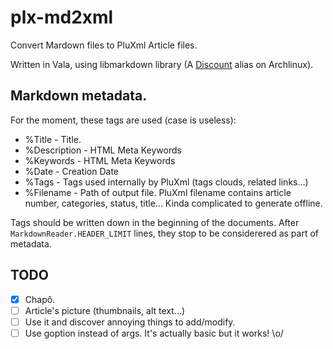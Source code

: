 # plx-md2xml

Convert Mardown files to PluXml Article files. 

Written in Vala, using libmarkdown library (A [Discount](http://www.pell.portland.or.us/~orc/Code/discount/) alias on Archlinux).

## Markdown metadata.

For the moment, these tags are used (case is useless):

* %Title       - Title.
* %Description - HTML Meta Keywords
* %Keywords    - HTML Meta Keywords
* %Date        - Creation Date
* %Tags        - Tags used internally by PluXml (tags clouds, related links...)
* %Filename    - Path of output file. PluXml filename contains article number, categories, status, title... Kinda complicated to generate offline.

Tags should be written down in the beginning of the documents. After `MarkdownReader.HEADER_LIMIT` lines, they stop to be considerered as part of metadata.

## TODO

- [X] Chapô.
- [ ] Article's picture (thumbnails, alt text...)
- [ ] Use it and discover annoying things to add/modify.
- [ ] Use goption instead of args. It's actually basic but it works! \o/
